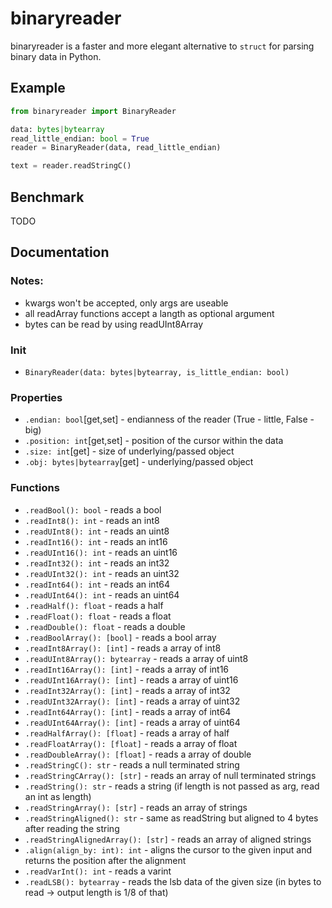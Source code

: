 # binaryreader

binaryreader is a faster and more elegant alternative to ``struct`` for parsing binary data in Python.

## Example

```python
from binaryreader import BinaryReader

data: bytes|bytearray
read_little_endian: bool = True
reader = BinaryReader(data, read_little_endian)

text = reader.readStringC()
```

## Benchmark

TODO


## Documentation

### Notes:
- kwargs won't be accepted, only args are useable
- all readArray functions accept a langth as optional argument
- bytes can be read by using readUInt8Array


### Init
- ``BinaryReader(data: bytes|bytearray, is_little_endian: bool)``

### Properties

- ``.endian: bool``\[get,set\] - endianness of the reader (True - little, False - big)
- ``.position: int``\[get,set\] - position of the cursor within the data
- ``.size: int``\[get\] - size of underlying/passed object
- ``.obj: bytes|bytearray``\[get\] - underlying/passed object

### Functions
- ``.readBool(): bool`` - reads a bool
- ``.readInt8(): int`` - reads an int8
- ``.readUInt8(): int`` - reads an uint8
- ``.readInt16(): int`` - reads an int16
- ``.readUInt16(): int`` - reads an uint16
- ``.readInt32(): int`` - reads an int32
- ``.readUInt32(): int`` - reads an uint32
- ``.readInt64(): int`` - reads an int64
- ``.readUInt64(): int`` - reads an uint64
- ``.readHalf(): float`` - reads a half
- ``.readFloat(): float`` - reads a float
- ``.readDouble(): float`` - reads a double
- ``.readBoolArray(): [bool]`` - reads a bool array
- ``.readInt8Array(): [int]`` - reads a array of int8
- ``.readUInt8Array(): bytearray`` - reads a array of uint8
- ``.readInt16Array(): [int]`` - reads a array of int16
- ``.readUInt16Array(): [int]`` - reads a array of uint16
- ``.readInt32Array(): [int]`` - reads a array of int32
- ``.readUInt32Array(): [int]`` - reads a array of uint32
- ``.readInt64Array(): [int]`` - reads a array of int64
- ``.readUInt64Array(): [int]`` - reads a array of uint64
- ``.readHalfArray(): [float]`` - reads a array of half
- ``.readFloatArray(): [float]`` - reads a array of float
- ``.readDoubleArray(): [float]`` - reads a array of double
- ``.readStringC(): str`` - reads a null terminated string
- ``.readStringCArray(): [str]`` - reads an array of null terminated strings
- ``.readString(): str`` - reads a string (if length is not passed as arg, read an int as length)
- ``.readStringArray(): [str]`` - reads an array of strings
- ``.readStringAligned(): str`` - same as readString but aligned to 4 bytes after reading the string
- ``.readStringAlignedArray(): [str]`` - reads an array of aligned strings
- ``.align(align_by: int): int`` - aligns the cursor to the given input and returns the position after the alignment
- ``.readVarInt(): int`` - reads a varint
- ``.readLSB(): bytearray`` - reads the lsb data of the given size (in bytes to read -> output length is 1/8 of that)
